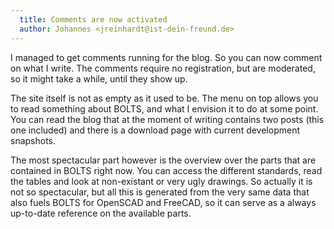 ```yaml
---
  title: Comments are now activated
  author: Johannes <jreinhardt@ist-dein-freund.de>
---
```


I managed to get comments running for the blog. So you can now comment on what
I write. The comments require no registration, but are moderated, so it might
take a while, until they show up.

<!-- more -->

The site itself is not as empty as it used to be. The menu on top allows you to
read something about BOLTS, and what I envision it to do at some point. You can
read the blog that at the moment of writing contains two posts (this one
included) and there is a download page with current development snapshots.

The most spectacular part however is the overview over the parts that are
contained in BOLTS right now. You can access the different standards, read the
tables and look at non-existant or very ugly drawings. So actually it is not so
spectacular, but all this is generated from the very same data that also fuels
BOLTS for OpenSCAD and FreeCAD, so it can serve as a always up-to-date
reference on the available parts.
